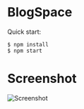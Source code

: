 # BlogSpace

Quick start:

```
$ npm install
$ npm start
````

# Screenshot
![Screenshot](/Module%209/22.%20BlogSpace/screenshot.jpg "Screenshot")